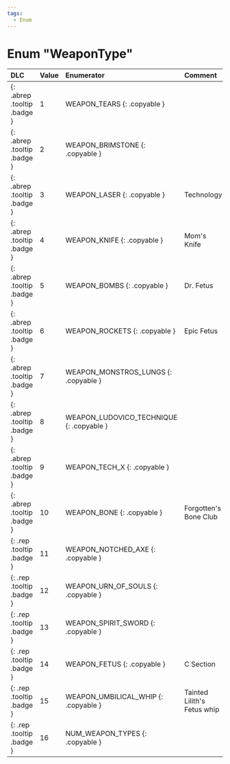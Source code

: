 ```yaml
---
tags:
  - Enum
---
```

# Enum "WeaponType"
|DLC|Value|Enumerator|Comment|
|:--|:--|:--|:--|
|[ ](#){: .abrep .tooltip .badge }|1 |WEAPON_TEARS {: .copyable } |  |
|[ ](#){: .abrep .tooltip .badge }|2 |WEAPON_BRIMSTONE {: .copyable } |  |
|[ ](#){: .abrep .tooltip .badge }|3 |WEAPON_LASER {: .copyable } | Technology |
|[ ](#){: .abrep .tooltip .badge }|4 |WEAPON_KNIFE {: .copyable } | Mom's Knife |
|[ ](#){: .abrep .tooltip .badge }|5 |WEAPON_BOMBS {: .copyable } | Dr. Fetus |
|[ ](#){: .abrep .tooltip .badge }|6 |WEAPON_ROCKETS {: .copyable } | Epic Fetus |
|[ ](#){: .abrep .tooltip .badge }|7 |WEAPON_MONSTROS_LUNGS {: .copyable } |  |
|[ ](#){: .abrep .tooltip .badge }|8 |WEAPON_LUDOVICO_TECHNIQUE {: .copyable } |  |
|[ ](#){: .abrep .tooltip .badge }|9 |WEAPON_TECH_X {: .copyable } |  |
|[ ](#){: .abrep .tooltip .badge }|10 |WEAPON_BONE {: .copyable } | Forgotten's Bone Club |
|[ ](#){: .rep .tooltip .badge }|11 |WEAPON_NOTCHED_AXE {: .copyable } |  |
|[ ](#){: .rep .tooltip .badge }|12 |WEAPON_URN_OF_SOULS {: .copyable } |  |
|[ ](#){: .rep .tooltip .badge }|13 |WEAPON_SPIRIT_SWORD {: .copyable } |  |
|[ ](#){: .rep .tooltip .badge }|14 |WEAPON_FETUS {: .copyable } | C Section |
|[ ](#){: .rep .tooltip .badge }|15 |WEAPON_UMBILICAL_WHIP {: .copyable } | Tainted Lilith's Fetus whip |
|[ ](#){: .rep .tooltip .badge }|16 |NUM_WEAPON_TYPES {: .copyable } |  |